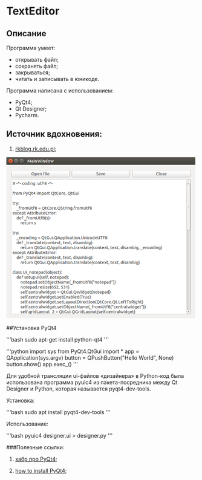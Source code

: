 # TextEditor

## Описание

Программа умеет:

  * открывать файл;
  * сохранять файл;
  * закрываться;
  * читать и записывать в юникоде.
  
Программа написана с использованием:

  * PyQt4;
  * Qt Designer;
  * Pycharm.

## Источник вдохновения:

1) [rkblog.rk.edu.pl][id];

[id]:http://www.rkblog.rk.edu.pl/w/p/simple-text-editor-pyqt4/


<img src="https://github.com/Muhammadsafarali/TextEditor/blob/master/TextEditor.png" width="500">


##Установка PyQt4

'''bash
  sudo apt-get install python-qt4
'''

'''python
import sys
from PyQt4.QtGui import *
app = QApplication(sys.argv)
button = QPushButton("Hello World", None)
button.show()
app.exec_()
'''

Для удобной трансляции ui-файлов «дизайнера» в Python-код была использована программа pyuic4 из пакета-посредника между Qt Designer и Python, которая называется pyqt4-dev-tools.

Установка:

'''bash
  sudo apt install pyqt4-dev-tools
'''  
  
Использование:

'''bash
  pyuic4 designer.ui > designer.py
'''  
  
###Полезные ссылки:

1) [хабр про PyQt4][id1];

2) [how to install PyQt4][id2];




[id1]:https://habrahabr.ru/post/75226/
[id2]:http://www.saltycrane.com/blog/2008/01/how-to-install-pyqt4-on-ubuntu-linux/
